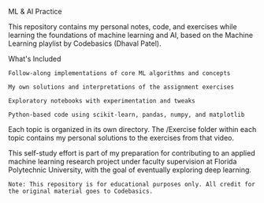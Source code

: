 ML & AI Practice

This repository contains my personal notes, code, and exercises while learning the foundations of machine learning and AI, based on the Machine Learning playlist by Codebasics (Dhaval Patel).

What's Included

    Follow-along implementations of core ML algorithms and concepts

    My own solutions and interpretations of the assignment exercises

    Exploratory notebooks with experimentation and tweaks

    Python-based code using scikit-learn, pandas, numpy, and matplotlib

Each topic is organized in its own directory. The /Exercise folder within each topic contains my personal solutions to the exercises from that video.

This self-study effort is part of my preparation for contributing to an applied machine learning research project under faculty supervision at Florida Polytechnic University, with the goal of eventually exploring deep learning.

    Note: This repository is for educational purposes only. All credit for the original material goes to Codebasics.